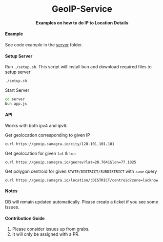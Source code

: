 <h1 align="center">GeoIP-Service</h1>
<h4 align="center">Examples on how to do IP to Location Details </h4>

#### Example
See code example in the [server](./server/app.js) folder.

#### Setup Server

Run `./setup.sh`. This script will install bun and download required files to setup server
```sh
./setup.sh
```

Start Server
```sh
cd server
bun app.js
```

#### API
Works with both ipv4 and ipv6.

Get geolocation corresponding to given IP
```sh
curl https://geoip.samagra.io/city/128.101.101.101
```

Get geolocation for given `lat` & `lon`
```shell
curl https://geoip.samagra.io/georev?lat=28.7041&lon=77.1025
```

Get polygon centroid for given `STATE/DISTRICT/SUBDISTRICT` with `zone` query
```shell
curl https://geoip.samagra.io/location/:DISTRICT/centroid?zone=lucknow
```

#### Notes

DB will remain updated automatically. Please create a ticket if you see some issues.


#### Contribution Guide
1. Please consider issues up from grabs.
2. It will only be assigned with a PR.
